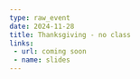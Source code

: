 ```yaml
---
type: raw_event
date: 2024-11-28
title: Thanksgiving - no class
links: 
 - url: coming soon
 - name: slides
---
```

<!-- **Suggested Readings:** -->
<!-- - [Readings 1](coming_soon) -->
<!-- - [Readings 2](coming_soon) -->

